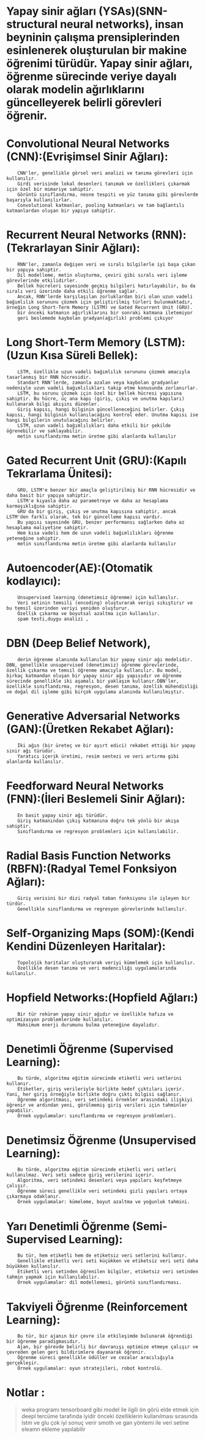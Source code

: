 # Yapay sinir ağları (YSAs)(SNN-structural neural networks), insan beyninin çalışma prensiplerinden esinlenerek oluşturulan bir makine öğrenimi türüdür. Yapay sinir ağları, öğrenme sürecinde veriye dayalı olarak modelin ağırlıklarını güncelleyerek belirli görevleri öğrenir.

#    Convolutional Neural Networks (CNN):(Evrişimsel Sinir Ağları):
        CNN'ler, genellikle görsel veri analizi ve tanıma görevleri için kullanılır.
        Girdi verisinde lokal desenleri tanımak ve özellikleri çıkarmak için özel bir mimariye sahiptir.
        Görüntü sınıflandırma, nesne tespiti ve yüz tanıma gibi görevlerde başarıyla kullanılırlar.
        Convolutional katmanlar, pooling katmanları ve tam bağlantılı katmanlardan oluşan bir yapıya sahiptir.

#    Recurrent Neural Networks (RNN):(Tekrarlayan Sinir Ağları):
        RNN'ler, zamanla değişen veri ve sıralı bilgilerle iyi başa çıkan bir yapıya sahiptir.
        Dil modelleme, metin oluşturma, çeviri gibi sıralı veri işleme görevlerinde etkilidirler.
        Bellek hücreleri sayesinde geçmiş bilgileri hatırlayabilir, bu da sıralı veri üzerinde daha etkili öğrenme sağlar.
        Ancak, RNN'lerde karşılaşılan zorluklardan biri olan uzun vadeli bağımlılık sorununu çözmek için geliştirilmiş türleri bulunmaktadır, örneğin Long Short-Term Memory (LSTM) ve Gated Recurrent Unit (GRU).
        bir önceki katmanın ağırlıklarını bir sonraki katmana iletemiyor 
        geri beslemede kaybolan gradyan(ağırlık) problemi çıkıyor
    
#    Long Short-Term Memory (LSTM):(Uzun Kısa Süreli Bellek):
        LSTM, özellikle uzun vadeli bağımlılık sorununu çözmek amacıyla tasarlanmış bir RNN hücresidir.
        Standart RNN'lerde, zamanla azalan veya kaybolan gradyanlar nedeniyle uzun vadeli bağımlılıkları takip etme konusunda zorlanırlar.
        LSTM, bu sorunu çözmek için özel bir bellek hücresi yapısına sahiptir. Bu hücre, üç ana kapı (giriş, çıkış ve unutma kapıları) kullanarak bilgi akışını düzenler.
        Giriş kapısı, hangi bilginin güncelleneceğini belirler. Çıkış kapısı, hangi bilginin kullanılacağını kontrol eder. Unutma kapısı ise hangi bilgilerin unutulacağını belirler.
        LSTM, uzun vadeli bağımlılıkları daha etkili bir şekilde öğrenebilir ve saklayabilir.
        metin sınıflandırma metin üretme gibi alanlarda kullanılır

#    Gated Recurrent Unit (GRU):(Kapılı Tekrarlama Ünitesi):
        GRU, LSTM'e benzer bir amaçla geliştirilmiş bir RNN hücresidir ve daha basit bir yapıya sahiptir.
        LSTM'e kıyasla daha az parametreye ve daha az hesaplama karmaşıklığına sahiptir.
        GRU da bir giriş, çıkış ve unutma kapısına sahiptir, ancak LSTM'den farklı olarak, tek bir güncelleme kapısı vardır.
        Bu yapısı sayesinde GRU, benzer performansı sağlarken daha az hesaplama maliyetine sahiptir.
        Hem kısa vadeli hem de uzun vadeli bağımlılıkları öğrenme yeteneğine sahiptir.
        metin sınıflandırma metin üretme gibi alanlarda kullanılır

#     Autoencoder(AE):(Otomatik kodlayıcı):
        Unsupervised learning (denetimsiz öğrenme) için kullanılır.
        Veri setinin temsili (encoding) oluşturarak veriyi sıkıştırır ve bu temsil üzerinden veriyi yeniden oluşturur.
        Özellik çıkarma ve boyutsal azaltma için kullanılır.
        spam testi,duygu analizi , 

#     DBN (Deep Belief Network), 
        derin öğrenme alanında kullanılan bir yapay sinir ağı modelidir. DBN, genellikle unsupervised (denetimsiz) öğrenme görevlerinde, özellik çıkarma ve temsil öğrenme amacıyla kullanılır. Bu model, birkaç katmandan oluşan bir yapay sinir ağı yapısıdır ve öğrenme sürecinde genellikle iki aşamalı bir yaklaşım kullanır.DBN'ler, özellikle sınıflandırma, regresyon, desen tanıma, özellik mühendisliği ve doğal dil işleme gibi birçok uygulama alanında kullanılmıştır.

#    Generative Adversarial Networks (GAN):(Üretken Rekabet Ağları):
        İki ağın (bir üreteç ve bir ayırt edici) rekabet ettiği bir yapay sinir ağı türüdür.
        Yaratıcı içerik üretimi, resim sentezi ve veri artırma gibi alanlarda kullanılır.

#    Feedforward Neural Networks (FNN):(İleri Beslemeli Sinir Ağları):
        En basit yapay sinir ağı türüdür.
        Giriş katmanından çıkış katmanına doğru tek yönlü bir akışa sahiptir.
        Sınıflandırma ve regresyon problemleri için kullanılabilir.

#    Radial Basis Function Networks (RBFN):(Radyal Temel Fonksiyon Ağları):
        Giriş verisini bir dizi radyal taban fonksiyonu ile işleyen bir türdür.
        Genellikle sınıflandırma ve regresyon görevlerinde kullanılır.

#    Self-Organizing Maps (SOM):(Kendi Kendini Düzenleyen Haritalar):
        Topolojik haritalar oluşturarak veriyi kümelemek için kullanılır.
        Özellikle desen tanıma ve veri madenciliği uygulamalarında kullanılır.

#    Hopfield Networks:(Hopfield Ağları:)
        Bir tür reküran yapay sinir ağıdır ve özellikle hafıza ve optimizasyon problemlerinde kullanılır.
        Maksimum enerji durumunu bulma yeteneğine dayalıdır.

# Denetimli Öğrenme (Supervised Learning):
        Bu türde, algoritma eğitim sürecinde etiketli veri setlerini kullanır.
        Etiketler, giriş verileriyle birlikte hedef çıktıları içerir. Yani, her giriş örneğiyle birlikte doğru çıktı bilgisi sağlanır.
        Öğrenme algoritması, veri setindeki örnekler arasındaki ilişkiyi öğrenir ve ardından yeni, görülmemiş giriş verileri için tahminler yapabilir.
        Örnek uygulamalar: sınıflandırma ve regresyon problemleri.

# Denetimsiz Öğrenme (Unsupervised Learning):
        Bu türde, algoritma eğitim sürecinde etiketli veri setleri kullanılmaz. Veri seti sadece giriş verilerini içerir.
        Algoritma, veri setindeki desenleri veya yapıları keşfetmeye çalışır.
        Öğrenme süreci genellikle veri setindeki gizli yapıları ortaya çıkarmaya odaklanır.
        Örnek uygulamalar: kümeleme, boyut azaltma ve yoğunluk tahmini.

# Yarı Denetimli Öğrenme (Semi-Supervised Learning):
        Bu tür, hem etiketli hem de etiketsiz veri setlerini kullanır.
        Genellikle etiketli veri seti küçükken ve etiketsiz veri seti daha büyükken kullanılır.
        Etiketli veri setinden öğrenilen bilgiler, etiketsiz veri setinden tahmin yapmak için kullanılabilir.
        Örnek uygulamalar: dil modellemesi, görüntü sınıflandırması.

# Takviyeli Öğrenme (Reinforcement Learning):
        Bu tür, bir ajanın bir çevre ile etkileşimde bulunarak öğrendiği bir öğrenme paradigmasıdır.
        Ajan, bir görevde belirli bir davranışı optimize etmeye çalışır ve çevreden gelen geri bildirimlere dayanarak öğrenir.
        Öğrenme süreci genellikle ödüller ve cezalar aracılığıyla gerçekleşir.
        Örnek uygulamalar: oyun stratejileri, robot kontrolü.



# Notlar : 
> weka programı tensorboard gibi model ile ilgili ön görü elde etmek için
> deepl tercüme tarafında iyidir
> önceki özelliklerin kullanılması sırasında lstm ve glu çok iyi sonuç verir
> smoth ve gan yöntemi ile veri setine eleamn ekleme yapılabilir